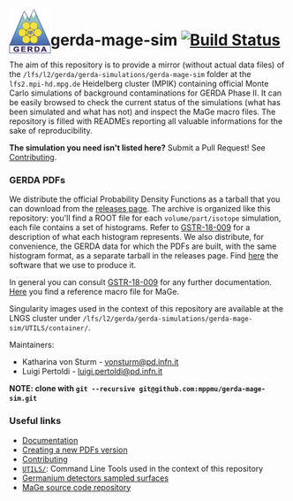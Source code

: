<img src="UTILS/gerda-logo.png" align="left"  height="80"/>

# gerda-mage-sim [![Build Status](https://travis-ci.com/mppmu/gerda-mage-sim.svg?token=wsiyLpecsT4BYkevdkq1&branch=master)](https://travis-ci.com/mppmu/gerda-mage-sim)

The aim of this repository is to provide a mirror (without actual data files) of the `/lfs/l2/gerda/gerda-simulations/gerda-mage-sim` folder at the `lfs2.mpi-hd.mpg.de` Heidelberg cluster (MPIK) containing official Monte Carlo simulations of background contaminations for GERDA Phase II. It can be easily browsed to check the current status of the simulations (what has been simulated and what has not) and inspect the MaGe macro files. The repository is filled with READMEs reporting all valuable informations for the sake of reproducibility.

**The simulation you need isn't listed here?** Submit a Pull Request! See [Contributing](https://github.com/mppmu/gerda-mage-sim/blob/master/CONTRIBUTING.md).

### GERDA PDFs
We distribute the official Probability Density Functions as a tarball that you can download from the [releases page](https://github.com/mppmu/gerda-mage-sim/releases). The archive is organized like this repository: you'll find a ROOT file for each `volume/part/isotope` simulation, each file contains a set of histograms. Refer to [GSTR-18-009](https://www.mpi-hd.mpg.de/gerda/internal/GSTR/GSTR-18-009.pdf) for a description of what each histogram represents. We also distribute, for convenience, the GERDA data for which the PDFs are built, with the same histogram format, as a separate tarball in the releases page. Find [here](https://github.com/mppmu/gerda-bkg-model/tree/master/src/data-prod) the software that we use to produce it.

In general you can consult [GSTR-18-009](https://www.mpi-hd.mpg.de/gerda/internal/GSTR/GSTR-18-009.pdf) for any further documentation. [Here](https://github.com/mppmu/gerda-snippets/tree/master/MaGe-macros) you find a reference macro file for MaGe.

Singularity images used in the context of this repository are available at the LNGS cluster under `/lfs/l2/gerda/gerda-simulations/gerda-mage-sim/UTILS/container/`.

Maintainers:
* Katharina von Sturm - [vonsturm@pd.infn.it](mailto:vonsturm@pd.infn.it)
* Luigi Pertoldi - [luigi.pertoldi@pd.infn.it](mailto:luigi.pertoldi@pd.infn.it)

**NOTE: clone with `git --recursive git@github.com:mppmu/gerda-mage-sim.git`**

### Useful links
* [Documentation](https://www.mpi-hd.mpg.de/gerda/internal/GSTR/GSTR-18-009.pdf)
* [Creating a new PDFs version](https://github.com/mppmu/gerda-mage-sim/blob/master/UTILS/README.md#pdfs-production)
* [Contributing](https://github.com/mppmu/gerda-mage-sim/blob/master/CONTRIBUTING.md)
* [`UTILS/`](https://github.com/mppmu/gerda-mage-sim/tree/master/UTILS): Command Line Tools used in the context of this repository
* [Germanium detectors sampled surfaces](https://github.com/mppmu/gerda-mage-sim/tree/master/gedet/surf_chanwise/ver)
* [MaGe source code repository](https://github.com/mppmu/MaGe)
